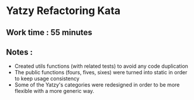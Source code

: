 # Yatzy Refactoring Kata

## Work time : 55 minutes

## Notes : 
- Created utils functions (with related tests) to avoid any code duplication
- The public functions (fours, fives, sixes) were turned into static in order to keep usage consistency
- Some of the Yatzy's categories were redesigned in order to be more flexible with a more generic way.

